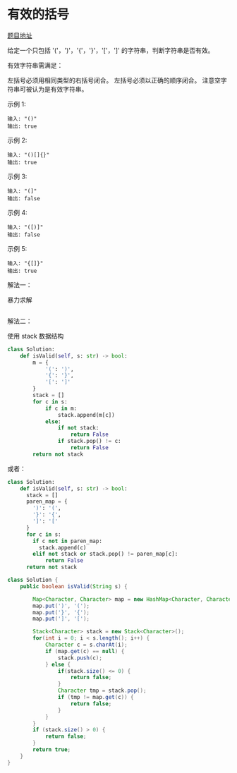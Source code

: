 
# 有效的括号

[题目地址](https://leetcode-cn.com/problems/valid-parentheses/)

给定一个只包括 '('，')'，'{'，'}'，'['，']' 的字符串，判断字符串是否有效。

有效字符串需满足：

左括号必须用相同类型的右括号闭合。
左括号必须以正确的顺序闭合。
注意空字符串可被认为是有效字符串。

示例 1:

```
输入: "()"
输出: true
```

示例 2:

```
输入: "()[]{}"
输出: true
```

示例 3:

```
输入: "(]"
输出: false
```

示例 4:

```
输入: "([)]"
输出: false
```

示例 5:

```
输入: "{[]}"
输出: true
```

解法一：

暴力求解
```go

```


解法二：

使用 stack 数据结构

```python
class Solution:
    def isValid(self, s: str) -> bool:
        m = {
            '(': ')', 
            '{': '}', 
            '[': ']'
        }
        stack = []
        for c in s:
            if c in m:
                stack.append(m[c])
            else:
                if not stack:
                    return False
                if stack.pop() != c:
                    return False
        return not stack
```

或者：

```python
class Solution:
    def isValid(self, s: str) -> bool:
      stack = []
      paren_map = {
        ')': '(',
        '}': '{',
        ']': '['
      }
      for c in s:
        if c not in paren_map:
          stack.append(c)
        elif not stack or stack.pop() != paren_map[c]:
            return False
      return not stack 
```

```Java
class Solution {
    public boolean isValid(String s) {

        Map<Character, Character> map = new HashMap<Character, Character>();
        map.put(')', '(');
        map.put('}', '{');
        map.put(']', '[');

        Stack<Character> stack = new Stack<Character>();
        for(int i = 0; i < s.length(); i++) {
            Character c = s.charAt(i);
            if (map.get(c) == null) {
                stack.push(c);
            } else {
                if(stack.size() <= 0) {
                    return false;
                }
                Character tmp = stack.pop();
                if (tmp != map.get(c)) {
                    return false;
                } 
            }
        }
        if (stack.size() > 0) {
            return false;
        }
        return true;
    }
}
```
